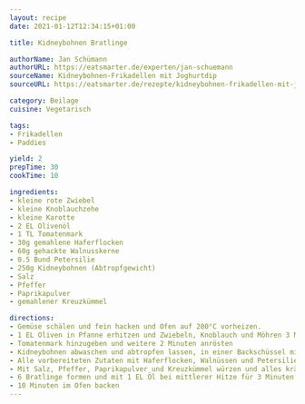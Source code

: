 ```yaml
---
layout: recipe
date: 2021-01-12T12:34:15+01:00

title: Kidneybohnen Bratlinge

authorName: Jan Schümann
authorURL: https://eatsmarter.de/experten/jan-schuemann
sourceName: Kidneybohnen-Frikadellen mit Joghurtdip
sourceURL: https://eatsmarter.de/rezepte/kidneybohnen-frikadellen-mit-joghurtdip

category: Beilage
cuisine: Vegetarisch

tags:
- Frikadellen
- Paddies

yield: 2
prepTime: 30
cookTime: 10

ingredients:
- kleine rote Zwiebel
- kleine Knoblauchzehe
- kleine Karotte
- 2 EL Olivenöl
- 1 TL Tomatenmark
- 30g gemahlene Haferflocken
- 60g gehackte Walnusskerne
- 0.5 Bund Petersilie
- 250g Kidneybohnen (Abtropfgewicht)
- Salz
- Pfeffer
- Paprikapulver
- gemahlener Kreuzkümmel

directions:
- Gemüse schälen und fein hacken und Ofen auf 200°C vorheizen.
- 1 EL Oliven in Pfanne erhitzen und Zwiebeln, Knoblauch und Möhren 3 Minuten andünsten
- Tomatenmark hinzugeben und weitere 2 Minuten anrösten
- Kidneybohnen abwaschen und abtropfen lassen, in einer Backschüssel mit einer Gabel zerdrücken
- Alle vorbereiteten Zutaten mit Haferflocken, Walnüssen und Petersilie (gehackt) vermengen
- Mit Salz, Pfeffer, Paprikapulver und Kreuzkümmel würzen und alles kräftig kneten
- 6 Bratlinge formen und mit 1 EL Öl bei mittlerer Hitze für 3 Minuten pro Seite anbraten
- 10 Minuten im Ofen backen
---
```

